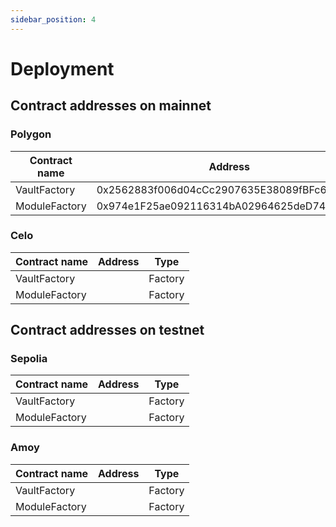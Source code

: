 ```yaml
---
sidebar_position: 4
---
```


# Deployment
## Contract addresses on mainnet

### Polygon

|Contract name	                           |Address	                                    |Type    |
|------------------------------------------|------------------------------------------|--------|
|VaultFactory                              |0x2562883f006d04cCc2907635E38089fBFc6BE45b|	Factory|
|ModuleFactory 	                           |0x974e1F25ae092116314bA02964625deD74a0Bc9e|	Factory|


### Celo

|Contract name	                           |Address	                                    |Type    |
|------------------------------------------|------------------------------------------|--------|
|VaultFactory                              ||	Factory|
|ModuleFactory 	                           ||	Factory|

## Contract addresses on testnet
### Sepolia
|Contract name	                           |Address	                                    |Type    |
|------------------------------------------|------------------------------------------|--------|
|VaultFactory                              ||	Factory|
|ModuleFactory 	                           ||	Factory|

### Amoy
|Contract name	                           |Address	                                    |Type    |
|------------------------------------------|------------------------------------------|--------|
|VaultFactory                              ||	Factory|
|ModuleFactory 	                           ||	Factory|
